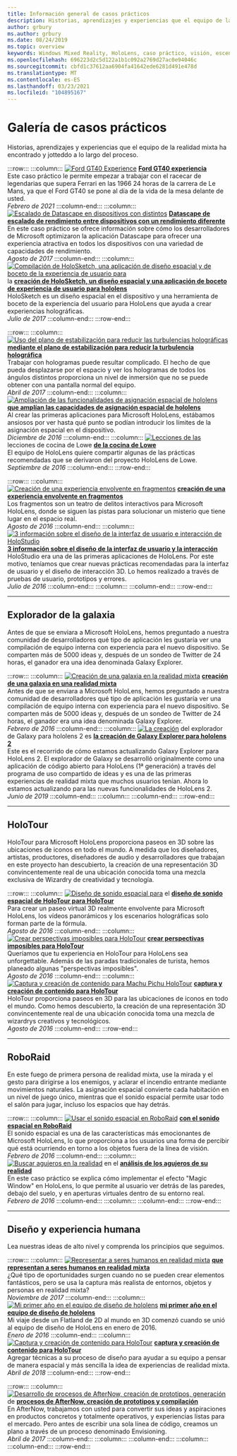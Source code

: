 ```yaml
---
title: Información general de casos prácticos
description: Historias, aprendizajes y experiencias que el equipo de la realidad mixta ha encontrado y jotteddo a lo largo del proceso.
author: grbury
ms.author: grbury
ms.date: 08/24/2019
ms.topic: overview
keywords: Windows Mixed Reality, HoloLens, caso práctico, visión, escenarios, casos prácticos, auriculares de realidad mixta, auriculares de realidad mixta de Windows, auriculares de realidad virtual
ms.openlocfilehash: 696223d2c5d122a1b1c092a2769d27ac0e94046c
ms.sourcegitcommit: cbfd1c37612aa6904fa41642ede6281d491e478d
ms.translationtype: MT
ms.contentlocale: es-ES
ms.lasthandoff: 03/23/2021
ms.locfileid: "104895167"
---
```

# <a name="case-study-gallery"></a>Galería de casos prácticos

Historias, aprendizajes y experiencias que el equipo de la realidad mixta ha encontrado y jotteddo a lo largo del proceso.

:::row:::
    :::column:::
       [ ![ Ford GT40 Experience](../develop/unreal/images/ford-gt40-img-01.jpg)](../develop/unreal/unreal-ford-gt40.md) **[Ford GT40 experiencia](../develop/unreal/unreal-ford-gt40.md)**<br>
        Este caso práctico le permite empezar a trabajar con el racecar de legendarias que supera Ferrari en las 1966 24 horas de la carrera de Le Mans, ya que el Ford GT40 se pone al día de la vida de la mesa delante de usted.<br>
        *Febrero de 2021*
    :::column-end:::
    :::column:::
       [ ![ Escalado de Datascape en dispositivos con distintos](images/cloud-steps-1-4-700px.jpg)](../out-of-scope/case-study-scaling-datascape-across-devices-with-different-performance.md) **[Datascape de escalado de rendimiento entre dispositivos con un rendimiento diferente](../out-of-scope/case-study-scaling-datascape-across-devices-with-different-performance.md)**<br>
        En este caso práctico se ofrece información sobre cómo los desarrolladores de Microsoft optimizaron la aplicación Datascape para ofrecer una experiencia atractiva en todos los dispositivos con una variedad de capacidades de rendimiento.<br>
        *Agosto de 2017*
    :::column-end:::
    :::column:::
       [ ![ Compilación de HoloSketch, una aplicación de diseño espacial y de boceto de la experiencia de usuario para](images/holosketch-image-01-640px.png)](../out-of-scope/case-study-building-holosketch,-a-spatial-layout-and-ux-sketching-app-for-hololens.md) la **[creación de HoloSketch, un diseño espacial y una aplicación de boceto de experiencia de usuario para hololens](../out-of-scope/case-study-building-holosketch,-a-spatial-layout-and-ux-sketching-app-for-hololens.md)**<br>
        HoloSketch es un diseño espacial en el dispositivo y una herramienta de boceto de la experiencia del usuario para HoloLens que ayuda a crear experiencias holográficas.<br>
         *Julio de 2017*
    :::column-end:::
:::row-end:::

:::row:::
    :::column:::
       [ ![ Uso del plano de estabilización para reducir las turbulencias holográficas](images/holotour-stabilization-plane-500px.jpg)](../develop/platform-capabilities-and-apis/case-study-using-the-stabilization-plane-to-reduce-holographic-turbulence.md) **[mediante el plano de estabilización para reducir la turbulencia holográfica](../develop/platform-capabilities-and-apis/case-study-using-the-stabilization-plane-to-reduce-holographic-turbulence.md)**<br>
        Trabajar con hologramas puede resultar complicado. El hecho de que pueda desplazarse por el espacio y ver los hologramas de todos los ángulos distintos proporciona un nivel de inmersión que no se puede obtener con una pantalla normal del equipo.<br>
        *Abril de 2017*
    :::column-end:::
    :::column:::
       [ ![ Ampliación de las funcionalidades de asignación espacial de hololens](images/away-from-camera-position-500px.png)](../out-of-scope/case-study-expanding-the-spatial-mapping-capabilities-of-hololens.md) **[que amplían las capacidades de asignación espacial de hololens](../out-of-scope/case-study-expanding-the-spatial-mapping-capabilities-of-hololens.md)**<br>
        Al crear las primeras aplicaciones para Microsoft HoloLens, estábamos ansiosos por ver hasta qué punto se podían introducir los límites de la asignación espacial en el dispositivo.<br>
        *Diciembre de 2016*
    :::column-end:::
    :::column:::
       [ ![ Lecciones de las](images/lowes.jpg)](../out-of-scope/case-study-lessons-from-the-lowes-kitchen.md) lecciones de cocina de Lowe **[de la cocina de Lowe](../out-of-scope/case-study-lessons-from-the-lowes-kitchen.md)**<br>
        El equipo de HoloLens quiere compartir algunas de las prácticas recomendadas que se derivaron del proyecto HoloLens de Lowe.<br>
        *Septiembre de 2016*
    :::column-end:::
:::row-end:::

:::row:::
    :::column:::
       [ ![ Creación de una experiencia envolvente en fragmentos](images/surfacereconstruction.jpg)](../out-of-scope/case-study-creating-an-immersive-experience-in-fragments.md) **[creación de una experiencia envolvente en fragmentos](../out-of-scope/case-study-creating-an-immersive-experience-in-fragments.md)**<br>
        Los fragmentos son un teatro de delitos interactivos para Microsoft HoloLens, donde se siguen las pistas para solucionar un misterio que tiene lugar en el espacio real.<br>
        *Agosto de 2016*
    :::column-end:::
    :::column:::
       [ ![ 3 información sobre el diseño de la interfaz de usuario e interacción de HoloStudio](images/thought-bubble-500px.jpg)](../out-of-scope/case-study-3-holostudio-ui-and-interaction-design-learnings.md) **[3 información sobre el diseño de la interfaz de usuario y la interacción](../out-of-scope/case-study-3-holostudio-ui-and-interaction-design-learnings.md)**<br>
        HoloStudio era una de las primeras aplicaciones de HoloLens. Por este motivo, teníamos que crear nuevas prácticas recomendadas para la interfaz de usuario y el diseño de interacción 3D. Lo hemos realizado a través de pruebas de usuario, prototipos y errores.<br>
        *Julio de 2016*
    :::column-end:::
    :::column:::
    :::column-end:::
:::row-end:::

---

## <a name="galaxy-explorer"></a>Explorador de la galaxia

Antes de que se enviara a Microsoft HoloLens, hemos preguntado a nuestra comunidad de desarrolladores qué tipo de aplicación les gustaría ver una compilación de equipo interna con experiencia para el nuevo dispositivo. Se comparten más de 5000 ideas y, después de un sondeo de Twitter de 24 horas, el ganador era una idea denominada Galaxy Explorer.

:::row:::
    :::column:::
       [ ![ Creación de una galaxia en la realidad mixta](images/full-galaxy-500px.png)](../out-of-scope/case-study-creating-a-galaxy-in-mixed-reality.md) **[creación de una galaxia en una realidad mixta](../out-of-scope/case-study-creating-a-galaxy-in-mixed-reality.md)**<br>
        Antes de que se enviara a Microsoft HoloLens, hemos preguntado a nuestra comunidad de desarrolladores qué tipo de aplicación les gustaría ver una compilación de equipo interna con experiencia para el nuevo dispositivo. Se comparten más de 5000 ideas y, después de un sondeo de Twitter de 24 horas, el ganador era una idea denominada Galaxy Explorer.<br>
         *Febrero de 2016*
    :::column-end:::
    :::column:::
       [ ![ La creación](../develop/unity/images/ge-update-interactions-concept-force-grab.png)](../develop/unity/galaxy-explorer-update.md) del explorador de Galaxy para hololens 2 es **[la creación de Galaxy Explorer para hololens 2](../develop/unity/galaxy-explorer-update.md)**<br>
        Este es el recorrido de cómo estamos actualizando Galaxy Explorer para HoloLens 2. El explorador de Galaxy se desarrolló originalmente como una aplicación de código abierto para HoloLens (1ª generación) a través del programa de uso compartido de ideas y es una de las primeras experiencias de realidad mixta que muchos usuarios tenían. Ahora lo estamos actualizando para las nuevas funcionalidades de HoloLens 2.<br>
        *Junio de 2019*
    :::column-end:::
    :::column:::
    :::column-end:::
:::row-end:::

---

## <a name="holotour"></a>HoloTour

HoloTour para Microsoft HoloLens proporciona paseos en 3D sobre las ubicaciones de iconos en todo el mundo. A medida que los diseñadores, artistas, productores, diseñadores de audio y desarrolladores que trabajan en este proyecto han descubierto, la creación de una representación 3D convincentemente real de una ubicación conocida toma una mezcla exclusiva de Wizardry de creatividad y tecnología.

:::row:::
    :::column:::
       [ ![ Diseño de sonido espacial para](../out-of-scope/images/recreated-colosseum-holotour-500px.png)](../design/case-study-spatial-sound-design-for-holotour.md) el **[diseño de sonido espacial de HoloTour para HoloTour](../design/case-study-spatial-sound-design-for-holotour.md)**<br>
        Para crear un paseo virtual 3D realmente envolvente para Microsoft HoloLens, los vídeos panorámicos y los escenarios holográficas solo forman parte de la fórmula.<br>
         *Agosto de 2016*
    :::column-end:::
    :::column:::
       [ ![ Crear perspectivas imposibles para HoloTour](../out-of-scope/images/rome-colosseum-overlay-500px.png)](../out-of-scope/case-study-creating-impossible-perspectives-for-holotour.md) **[crear perspectivas imposibles para HoloTour](../out-of-scope/case-study-creating-impossible-perspectives-for-holotour.md)**<br>
        Queríamos que tu experiencia en HoloTour para HoloLens sea unforgettable. Además de las paradas tradicionales de turista, hemos planeado algunas "perspectivas imposibles".<br>
        *Agosto de 2016*
    :::column-end:::
    :::column:::
       [ ![ Captura y creación de contenido para Machu Pichu HoloTour](../out-of-scope/images/camera-machu-pichu-500px.png)](../out-of-scope/case-study-capturing-and-creating-content-for-holotour.md) **[captura y creación de contenido para HoloTour](../out-of-scope/case-study-capturing-and-creating-content-for-holotour.md)**<br>
        HoloTour proporciona paseos en 3D para las ubicaciones de iconos en todo el mundo. Como hemos descubierto, la creación de una representación 3D convincentemente real de una ubicación conocida toma una mezcla de wizardrys creativos y tecnológicos.<br>
        *Agosto de 2016*
    :::column-end:::
:::row-end:::

---

## <a name="roboraid"></a>RoboRaid

En este fuego de primera persona de realidad mixta, use la mirada y el gesto para dirigirse a los enemigos, y aclarar el incendio entrante mediante movimientos naturales. La asignación espacial convierte cada habitación en un nivel de juego único, mientras que el sonido espacial permite usar todo el salón para jugar, incluso los espacios que hay detrás.

:::row:::
    :::column:::
       [ ![ Usar el sonido espacial en RoboRaid](../design/images/successful-dodge-roboraid-500px.jpg)](../design/case-study-using-spatial-sound-in-roboraid.md) **[con el sonido espacial en RoboRaid](../design/case-study-using-spatial-sound-in-roboraid.md)**<br>
        El sonido espacial es una de las características más emocionantes de Microsoft HoloLens, lo que proporciona a los usuarios una forma de percibir qué está ocurriendo en torno a los objetos fuera de la línea de visión.<br>
         *Febrero de 2016*
    :::column-end:::
    :::column:::
       [ ![ Buscar agujeros en la realidad](../develop/unity/images/roboraid-640px.png)](../out-of-scope/case-study-looking-through-holes-in-your-reality.md) en el **[análisis de los agujeros de su realidad](../out-of-scope/case-study-looking-through-holes-in-your-reality.md)**<br>
        En este caso práctico se explica cómo implementar el efecto "Magic Window" en HoloLens, lo que permite al usuario ver detrás de las paredes, debajo del suelo, y en aperturas virtuales dentro de su entorno real.<br>
        *Febrero de 2016*
    :::column-end:::
    :::column:::
    :::column-end:::
:::row-end:::

---

## <a name="design-and-human-experience"></a>Diseño y experiencia humana

Lea nuestras ideas de alto nivel y comprenda los principios que seguimos.

:::row:::
    :::column:::
       [ ![ Representar a seres humanos en realidad mixta](../develop/unity/images/bang-ai-weiwie.jpg)](../out-of-scope/case-study-representing-humans-in-mixed-reality.md) **[que representan a seres humanos en realidad mixta](../out-of-scope/case-study-representing-humans-in-mixed-reality.md)**<br>
        ¿Qué tipo de oportunidades surgen cuando no se pueden crear elementos fantásticos, pero se usa la captura más realista de entornos, objetos y personas en realidad mixta?<br>
         *Noviembre de 2017*
    :::column-end:::
    :::column:::
       [ ![ Mi primer año en el equipo de diseño de hololens](../develop/unity/images/MotionController.jpg)](../out-of-scope/case-study-my-first-year-on-the-hololens-design-team.md) **[mi primer año en el equipo de diseño de hololens](../out-of-scope/case-study-my-first-year-on-the-hololens-design-team.md)**<br>
        Mi viaje desde un Flatland de 2D al mundo en 3D comenzó cuando se unió al equipo de diseño de HoloLens en enero de 2016.<br>
        *Enero de 2016*
    :::column-end:::
    :::column:::
       [ ![ Captura y creación de contenido para HoloTour](images/academyteam1000.png)](case-study-expanding-the-design-process-for-mixed-reality.md) **[captura y creación de contenido para HoloTour](case-study-expanding-the-design-process-for-mixed-reality.md)**<br>
        Agregar técnicas a su proceso de diseño para ayudar a su equipo a pensar de manera espacial y más sencilla la idea de experiencias de realidad mixta.<br>
        *Abril de 2018*
    :::column-end:::
:::row-end:::

:::row:::
    :::column:::
       [ ![ Desarrollo de procesos de AfterNow, creación de prototipos, generación](../out-of-scope/images/whatisenvisioning-640px.png)](../out-of-scope/case-study-afternows-process-envisioning,-prototyping,-building.md) de **[procesos de AfterNow, creación de prototipos y compilación](../out-of-scope/case-study-afternows-process-envisioning,-prototyping,-building.md)**<br>
        En AfterNow, trabajamos con usted para convertir sus ideas y aspiraciones en productos concretos y totalmente operativos, y experiencias listas para el mercado. Pero antes de escribir una sola línea de código, creamos un plano a través de un proceso denominado Envisioning.<br>
        *Abril de 2017*
    :::column-end:::
    :::column:::
    :::column-end:::
    :::column:::
    :::column-end:::
:::row-end:::
